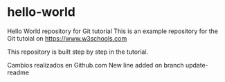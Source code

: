 # hello-world
Hello World repository for Git tutorial
This is an example repository for the Git tutoial on https://www.w3schools.com

This repository is built step by step in the tutorial.

Cambios realizados en Github.com
New line added on branch update-readme